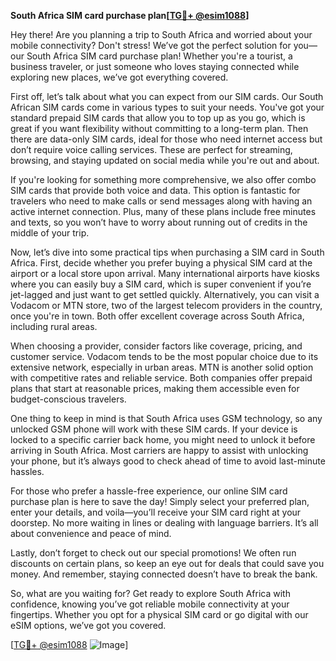 **South Africa SIM card purchase plan[[TG💪+ @esim1088](https://t.me/s/esim1088)]**

Hey there! Are you planning a trip to South Africa and worried about your mobile connectivity? Don't stress! We’ve got the perfect solution for you—our South Africa SIM card purchase plan! Whether you're a tourist, a business traveler, or just someone who loves staying connected while exploring new places, we’ve got everything covered.

First off, let’s talk about what you can expect from our SIM cards. Our South African SIM cards come in various types to suit your needs. You've got your standard prepaid SIM cards that allow you to top up as you go, which is great if you want flexibility without committing to a long-term plan. Then there are data-only SIM cards, ideal for those who need internet access but don’t require voice calling services. These are perfect for streaming, browsing, and staying updated on social media while you're out and about.

If you're looking for something more comprehensive, we also offer combo SIM cards that provide both voice and data. This option is fantastic for travelers who need to make calls or send messages along with having an active internet connection. Plus, many of these plans include free minutes and texts, so you won’t have to worry about running out of credits in the middle of your trip.

Now, let’s dive into some practical tips when purchasing a SIM card in South Africa. First, decide whether you prefer buying a physical SIM card at the airport or a local store upon arrival. Many international airports have kiosks where you can easily buy a SIM card, which is super convenient if you’re jet-lagged and just want to get settled quickly. Alternatively, you can visit a Vodacom or MTN store, two of the largest telecom providers in the country, once you're in town. Both offer excellent coverage across South Africa, including rural areas.

When choosing a provider, consider factors like coverage, pricing, and customer service. Vodacom tends to be the most popular choice due to its extensive network, especially in urban areas. MTN is another solid option with competitive rates and reliable service. Both companies offer prepaid plans that start at reasonable prices, making them accessible even for budget-conscious travelers.

One thing to keep in mind is that South Africa uses GSM technology, so any unlocked GSM phone will work with these SIM cards. If your device is locked to a specific carrier back home, you might need to unlock it before arriving in South Africa. Most carriers are happy to assist with unlocking your phone, but it’s always good to check ahead of time to avoid last-minute hassles.

For those who prefer a hassle-free experience, our online SIM card purchase plan is here to save the day! Simply select your preferred plan, enter your details, and voila—you’ll receive your SIM card right at your doorstep. No more waiting in lines or dealing with language barriers. It’s all about convenience and peace of mind.

Lastly, don’t forget to check out our special promotions! We often run discounts on certain plans, so keep an eye out for deals that could save you money. And remember, staying connected doesn’t have to break the bank.

So, what are you waiting for? Get ready to explore South Africa with confidence, knowing you’ve got reliable mobile connectivity at your fingertips. Whether you opt for a physical SIM card or go digital with our eSIM options, we’ve got you covered.

[[TG💪+ @esim1088](https://t.me/s/esim1088) ![Image](https://i.postimg.cc/Y0z9fWf4/image.png)]